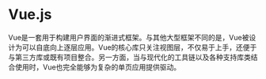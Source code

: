 # Vue.js

Vue是一套用于构建用户界面的渐进式框架。与其他大型框架不同的是，Vue被设计为可以自底向上逐层应用。Vue的核心库只关注视图层，不仅易于上手，还便于与第三方库或既有项目整合。另一方面，当与现代化的工具链以及各种支持库类结合使用时，Vue也完全能够为复杂的单页应用提供驱动。


